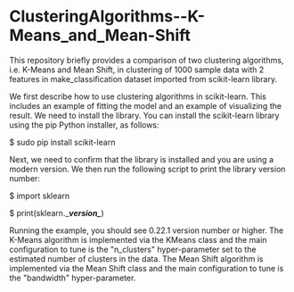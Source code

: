 # ClusteringAlgorithms--K-Means_and_Mean-Shift
This repository briefly provides a comparison of two clustering algorithms, i.e. K-Means and Mean Shift, in clustering of 1000 sample data  with 2 features in make_classification dataset imported from scikit-learn library.  

We first describe how to use clustering algorithms in scikit-learn. This includes an example of fitting the model and an example of visualizing the result.
We need to install the library. You can install the scikit-learn library using the pip Python installer, as follows:

$ sudo pip install scikit-learn

Next, we need to confirm that the library is installed and you are using a modern version. We then run the following script to print the library version number:

$ import sklearn

$ print(sklearn.\____version\____)

Running the example, you should see 0.22.1 version number or higher. The K-Means algorithm is implemented via the KMeans class and the main configuration to tune is the "n_clusters" hyper-parameter set to the estimated number of clusters in the data. The Mean Shift algorithm is implemented via the Mean Shift class and the main configuration to tune is the "bandwidth" hyper-parameter.
